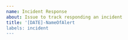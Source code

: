 ```yaml
---
name: Incident Response
about: Issue to track responding an incident
title: '[DATE]-NameOfAlert
labels: incident
---
```



